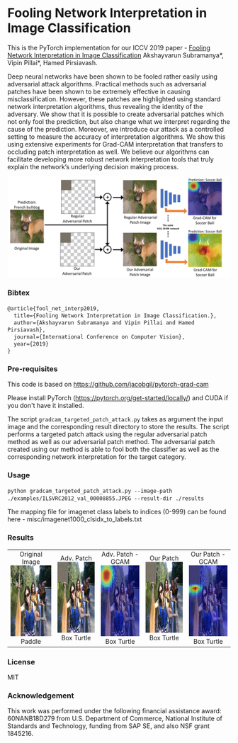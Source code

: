 # Fooling Network Interpretation in Image Classification
This is the PyTorch implementation for our ICCV 2019 paper - [Fooling Network Interpretation in Image Classification][1]
Akshayvarun Subramanya*, Vipin Pillai*, Hamed Pirsiavash.

Deep neural networks have been shown to be fooled rather easily using adversarial attack algorithms. Practical methods such as adversarial patches have been shown to be extremely effective in causing misclassification. However, these patches are highlighted using standard network interpretation algorithms, thus revealing the identity of the adversary. We show that it is possible to create adversarial patches which not only fool the prediction, but also change what we interpret regarding the cause of the prediction. Moreover, we introduce our attack as a controlled setting to measure the accuracy of interpretation algorithms. We show this using extensive experiments for Grad-CAM interpretation that transfers to occluding patch interpretation as well. We believe our algorithms can facilitate developing more robust network interpretation tools that truly explain the network’s underlying decision making process.


![alt text][teaser]


### Bibtex
```
@article{fool_net_interp2019,
  title={Fooling Network Interpretation in Image Classification.},
  author={Akshayvarun Subramanya and Vipin Pillai and Hamed Pirsiavash},
  journal={International Conference on Computer Vision},
  year={2019}
}
```

### Pre-requisites

This code is based on https://github.com/jacobgil/pytorch-grad-cam

Please install PyTorch (https://pytorch.org/get-started/locally/) and CUDA if you don't have it installed.

The script `gradcam_targeted_patch_attack.py` takes as argument the input image and the corresponding result directory to store the results. The script performs a targeted patch attack using the regular adversarial patch method as well as our adversarial patch method. The adversarial patch created using our method is able to fool both the classifier as well as the corresponding network interpretation for the target category.


### Usage
`python gradcam_targeted_patch_attack.py --image-path ./examples/ILSVRC2012_val_00008855.JPEG --result-dir ./results`

The mapping file for imagenet class labels to indices (0-999) can be found here - misc/imagenet1000_clsidx_to_labels.txt 

### Results

<table>
    <tr>
        <td align="center">
          Original Image
          <br/>
            <img src="https://github.com/UMBCvision/fooling_network_interpretation/blob/master/examples/ILSVRC2012_val_00008855.JPEG" width="160" height="160"/>
          <br/>
          Paddle
        </td>
        <td align="center">
          Adv. Patch
          <br/>
          <img src="https://github.com/UMBCvision/fooling_network_interpretation/blob/master/results/ILSVRC2012_val_00008855_reg_adv_patch_image.png" width="160" height="160"/>
          <br/>
          Box Turtle
        </td>
      <td align="center">
        Adv. Patch - GCAM
          <br/>
          <img src="https://github.com/UMBCvision/fooling_network_interpretation/blob/master/results/ILSVRC2012_val_00008855_reg_adv_patch_gcam.JPEG" width="160" height="160"/>
        <br/>
          Box Turtle
        </td>
      <td align="center">
        Our Patch
          <br/>
          <img src="https://github.com/UMBCvision/fooling_network_interpretation/blob/master/results/ILSVRC2012_val_00008855_our_adv_patch_image.png" width="160" height="160"/>
        <br/>
          Box Turtle
        </td>
      <td align="center">
        Our Patch - GCAM
          <br/>
          <img src="https://github.com/UMBCvision/fooling_network_interpretation/blob/master/results/ILSVRC2012_val_00008855_our_adv_patch_gcam.JPEG" width="160" height="160"/>
        <br/>
          Box Turtle
        </td>
    </tr>
</table>

### License
MIT

### Acknowledgement
This work was performed under the following financial assistance award: 60NANB18D279 from U.S. Department of Commerce, National Institute of Standards and Technology, funding from SAP SE, and also NSF grant 1845216.

[1]: https://www.csee.umbc.edu/~hpirsiav/papers/fooling_iccv19.pdf
[teaser]: https://github.com/UMBCvision/fooling_network_interpretation/blob/master/misc/teaser.jpg
